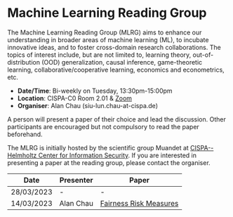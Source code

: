 # Machine Learning Reading Group

The Machine Learning Reading Group (MLRG) aims to enhance our understanding in broader areas of machine learning (ML), to incubate innovative ideas, and to foster cross-domain research collaborations. The topics of interest include, but are not limited to, learning theory, out-of-distribution (OOD) generalization, causal inference, game-theoretic learning, collaborative/cooperative learning, economics and econometrics, etc. 

- **Date/Time**: Bi-weekly on Tuesday, 13:30pm-15:00pm
- **Location**: CISPA-C0 Room 2.01 & [Zoom](https://cispa-de.zoom.us/j/67376706036)
- **Organiser**: Alan Chau (siu-lun.chau-at-cispa.de)

A person will present a paper of their choice and lead the discussion. Other participants are encouraged but not compulsory to read the paper beforehand.

The MLRG is initially hosted by the scientific group Muandet at [CISPA--Helmholtz Center for Information Security](https://cispa.de/en). If you are interested in presenting a paper at the reading group, please contact the organiser.

| Date | Presenter | Paper |
| --- | --- | --- |
| 28/03/2023 | - | - |
| 14/03/2023 | Alan Chau | [Fairness Risk Measures](https://proceedings.mlr.press/v97/williamson19a.html)
